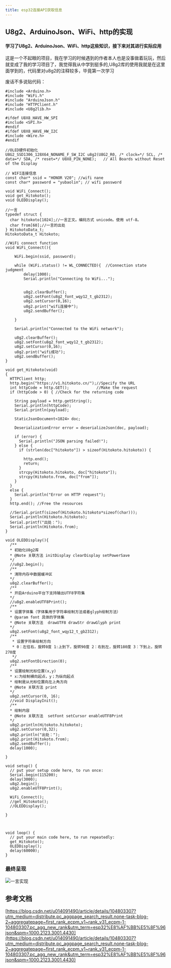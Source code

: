 ```yaml
---
title: esp32连接API获取信息
---
```

## U8g2、ArduinoJson、WiFi、http的实现
<!-- more -->
#### 学习了U8g2、ArduinoJson、WiFi、http这些知识，接下来对其进行实际应用

这是一个不起眼的项目，我在学习的时候遇到的作者本人也是没事做着玩玩，然后就变成了我的学习项目了，我觉得我从中学到挺多的,U8g2库的使用我就是在这里面学到的，代码里对u8g2的注释较多，毕竟第一次学习

废话不多说贴代码：
```
#include <Arduino.h>
#include "WiFi.h"
#include "ArduinoJson.h"
#include "HTTPClient.h"
#include <U8g2lib.h>

#ifdef U8X8_HAVE_HW_SPI
#include <SPI.h>
#endif
#ifdef U8X8_HAVE_HW_I2C
#include <Wire.h>
#endif

//OLED硬件初始化
U8G2_SSD1306_128X64_NONAME_F_SW_I2C u8g2(U8G2_R0, /* clock=*/ SCL, /* data=*/ SDA, /* reset=*/ U8X8_PIN_NONE);   // All Boards without Reset of the Display

// WIFI连接信息
const char* ssid = "HONOR V20"; //wifi nane
const char* password = "yubaolin"; // wifi password

void WiFi_Connect();
void get_Hitokoto();
void OLEDDisplay();

//一言
typedef struct {
  char hitokoto[1024];//一言正文。编码方式 unicode。使用 utf-8。
  char from[60];//一言的出处
} HitokotoData_t;
HitokotoData_t Hitokoto;

//WiFi connect function
void WiFi_Connect(){

    WiFi.begin(ssid, password);
    
    while (WiFi.status() != WL_CONNECTED){  //Connection state judgment
        delay(1000);
        Serial.println("Connecting to WiFi...");

        
        u8g2.clearBuffer();
        u8g2.setFont(u8g2_font_wqy12_t_gb2312);
        u8g2.setCursor(0,16);
        u8g2.print("wifi连接中");
        u8g2.sendBuffer();

    }

    Serial.println("Connected to the WiFi network");

    u8g2.clearBuffer();
    u8g2.setFont(u8g2_font_wqy12_t_gb2312);
    u8g2.setCursor(0,16);
    u8g2.print("wifi成功");
    u8g2.sendBuffer();
}

void get_Hitokoto(void)
{
  HTTPClient http;
  http.begin("https://v1.hitokoto.cn/");//Specify the URL
  int httpCode = http.GET();            //Make the request
  if (httpCode > 0) { //Check for the returning code

    String payload = http.getString();
    Serial.println(httpCode);
    Serial.println(payload);

    StaticJsonDocument<1024> doc;

    DeserializationError error = deserializeJson(doc, payload);

    if (error) {
      Serial.println("JSON parsing failed!");
    } else {
      if (strlen(doc["hitokoto"]) > sizeof(Hitokoto.hitokoto)) {
      
        http.end();
        return;
      }
      strcpy(Hitokoto.hitokoto, doc["hitokoto"]);
      strcpy(Hitokoto.from, doc["from"]);
    }
  }
  else {
    Serial.println("Error on HTTP request");
  }
  http.end(); //Free the resources
  
  //Serial.printf(sizeof(Hitokoto.hitokoto*sizeof(char)));
  Serial.println(Hitokoto.hitokoto);
  Serial.printf("出处：");
  Serial.println(Hitokoto.from);
}

void OLEDDisplay(){
  /**
  * 初始化U8g2库
  * @Note 关联方法 initDisplay clearDisplay setPowerSave
  */
  //u8g2.begin();
  /**
  * 清除内存中数据缓冲区
  */
  u8g2.clearBuffer();
  /**
  * 开启Arduino平台下支持输出UTF8字符集
  */ 
  //u8g2.enableUTF8Print(); 
  /**
  * 设置字体集（字体集用于字符串绘制方法或者glyph绘制方法）
  * @param font 具体的字体集
  * @Note 关联方法  drawUTF8 drawStr drawGlyph print
  */
  u8g2.setFont(u8g2_font_wqy12_t_gb2312); 
  /** 
   * 设置字符串绘制方向
   * 0：左往右，旋转0度 1:上到下，旋转90度 2：右到左，旋转180度 3：下到上，旋转270度
   */
  u8g2.setFontDirection(0); 
  /**
  * 设置绘制光标位置(x,y)
  * x:为绘制横向起点，y；为纵向起点
  * 绘制是从光标位置向左上角方向
  * @Note 关联方法 print
  */
  u8g2.setCursor(0, 16);
  //void DisplayInit();
  /**
  * 绘制内容
  * @Note 关联方法  setFont setCursor enableUTF8Print
  */
  u8g2.println(Hitokoto.hitokoto);
  u8g2.setCursor(0,32);
  u8g2.println("出处：");
  u8g2.print(Hitokoto.from);
  u8g2.sendBuffer();
  delay(1000);

}

void setup() {
  // put your setup code here, to run once:
  Serial.begin(115200);
  delay(3000);
  u8g2.begin();
  u8g2.enableUTF8Print();

  WiFi_Connect();
  //get_Hitokoto();
  //OLEDDisplay();
  
}



void loop() {
  // put your main code here, to run repeatedly:
  get_Hitokoto();
  OLEDDisplay();
  delay(60000);
}
```
### 最终呈现
![一言实现](https://i.niupic.com/images/2022/03/18/9WHU.jpg)

## 参考文档
[https://blog.csdn.net/u014091490/article/details/104803307?utm_medium=distribute.pc_aggpage_search_result.none-task-blog-2~aggregatepage~first_rank_ecpm_v1~rank_v31_ecpm-1-104803307.pc_agg_new_rank&utm_term=esp32%E8%AF%BB%E5%8F%96json&spm=1000.2123.3001.4430](https://blog.csdn.net/u014091490/article/details/104803307?utm_medium=distribute.pc_aggpage_search_result.none-task-blog-2~aggregatepage~first_rank_ecpm_v1~rank_v31_ecpm-1-104803307.pc_agg_new_rank&utm_term=esp32%E8%AF%BB%E5%8F%96json&spm=1000.2123.3001.4430)